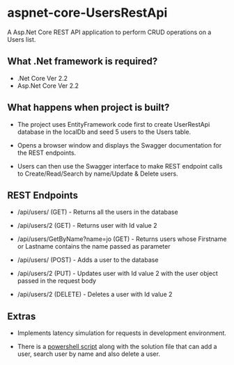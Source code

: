 # aspnet-core-UsersRestApi
A Asp.Net Core REST API application to perform CRUD operations on a Users list.

## What .Net framework is required?
* .Net Core Ver 2.2
* Asp.Net Core Ver 2.2

## What happens when project is built?
* The project uses EntityFramework code first to create UserRestApi database in the localDb and seed 5 users to the Users table.

* Opens a browser window and displays the Swagger documentation for the REST endpoints.

* Users can then use the Swagger interface to make REST endpoint calls to Create/Read/Search by name/Update & Delete users.

## REST Endpoints
* /api/users/ (GET) - Returns all the users in the database

* /api/users/2 (GET) - Returns user with Id value 2

* /api/users/GetByName?name=jo (GET) - Returns users whose Firstname or Lastname contains the name passed as parameter

* /api/users/ (POST) - Adds a user to the database

* /api/users/2 (PUT) - Updates user with Id value 2 with the user object passed in the request body

* /api/users/2 (DELETE) - Deletes a user with Id value 2

## Extras
* Implements latency simulation for requests in development environment.

* There is a [powershell script](./AccessUsersRestAPI.ps1) along with the solution file that can add a user, search user by name and also delete a user.
